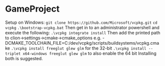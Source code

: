 # GameProject

Setup on Windows:
`git clone https://github.com/Microsoft/vcpkg.git`
`cd vcpkg`
`.\bootstrap-vcpkg.bat`
Then get in to an administrator powershell and execute the following:
`.\vcpkg integrate install`
Then add the printed path to clion->settings->cmake->cmake_options e.g. -DCMAKE_TOOLCHAIN_FILE=C:/dev/vcpkg/scripts/buildsystems/vcpkg.cmake
`.\vcpkg install freeglut glew glm` for the 32-bit
`.\vcpkg install --triplet x64-windows freeglut glew glm` to also enable the 64 bit
Installing both is suggested.

